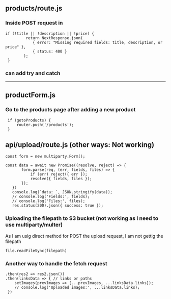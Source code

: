 ## products/route.js
### Inside POST request in 
```` 
if (!title || !description || !price) {
         return NextResponse.json(
            { error: "Missing required fields: title, description, or price" },
            { status: 400 }
        );
 }

````

### can add try and catch

---
## productForm.js

### Go to the products page after adding a new product
     if (gotoProducts) {
         router.push('/products');
     }

## api/upload/route.js (other ways: Not working)
 
 ````
const form = new multiparty.Form();

const data = await new Promise((resolve, reject) => {
        form.parse(req, (err, fields, files) => {
            if (err) reject({ err });
            resolve({ fields, files });
        });
    })
    console.log(`data: `, JSON.stringify(data));
    // console.log('Fields:', fields);
    // console.log('Files:', files);
    res.status(200).json({ success: true });
````


### Uploading the filepath to S3 bucket (not working as I need to use multiparty/multer)
As I am usig direct method for POST the upload request, I am not gettig the filepath

```` 
file.readFileSync(filepath) 
````

### Another way to handle the fetch request
````
.then(res2 => res2.json())
.then(linksData => { // links or paths
    setImages(prevImages => [...prevImages, ...linksData.links]);
    // console.log('Uploaded images:', ...linksData.links);
 })
````